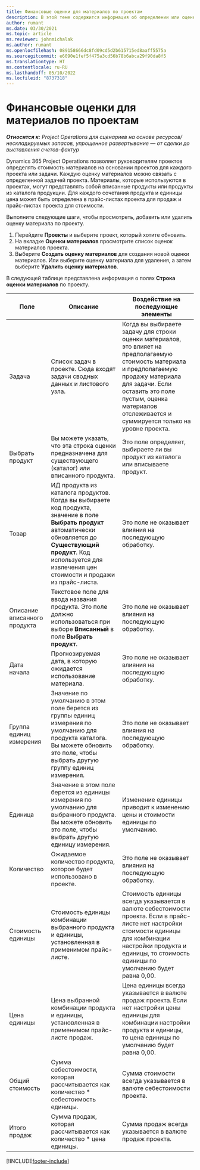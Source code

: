 ```yaml
---
title: Финансовые оценки для материалов по проектам
description: В этой теме содержится информация об определении или оценке материалов на основании проектов.
author: rumant
ms.date: 03/30/2021
ms.topic: article
ms.reviewer: johnmichalak
ms.author: rumant
ms.openlocfilehash: 089158666dc8fd09cd5d2b615715ed8aaff5575a
ms.sourcegitcommit: e6090e1fef5f475a3cd56b78b6abca29f90da8f5
ms.translationtype: HT
ms.contentlocale: ru-RU
ms.lasthandoff: 05/10/2022
ms.locfileid: "8737318"
---
```

# <a name="financial-estimates-for-materials-on-projects"></a>Финансовые оценки для материалов по проектам

_**Относится к:** Project Operations для сценариев на основе ресурсов/нескладируемых запасов, упрощенное развертывание — от сделки до выставления счетов-фактур_

Dynamics 365 Project Operations позволяет руководителям проектов определять стоимость материалов на основании проектов для каждого проекта или задачи. Каждую оценку материалов можно связать с определенной задачей проекта. Материалы, которые используются в проектах, могут представлять собой вписанные продукты или продукты из каталога продукции. Для каждого сочетания продукта и единицы цена может быть определена в прайс-листах проекта для продаж и прайс-листах проекта для стоимости.  

Выполните следующие шаги, чтобы просмотреть, добавить или удалить оценку материала по проекту.

1. Перейдите **Проекты** и выберите проект, который хотите обновить.
2. На вкладке **Оценки материалов** просмотрите список оценок материалов проекта.
3. Выберите **Создать оценку материалов** для создания новой оценки материалов. Или выберите оценку материала для удаления, а затем выберите **Удалить оценку материалов**.

В следующей таблице представлена информация о полях **Строка оценки материалов** по проекту. 

| **Поле** | **Описание** | **Воздействие на последующие элементы** |
| --- | --- | --- |
| Задача | Список задач в проекте. Сюда входят задачи сводных данных и листового узла. | Когда вы выбираете задачу для строки оценки материалов, это влияет на предполагаемую стоимость материала и предполагаемую продажу материала для задачи. Если оставить это поле пустым, оценка материалов отслеживается и суммируется только на уровне проекта. |
| Выбрать продукт |  Вы можете указать, что эта строка оценки предназначена для существующего (каталог) или вписанного продукта. | Это поле определяет, выбираете ли вы продукт из каталога или вписываете продукт. |
| Товар | ИД продукта из каталога продуктов. Когда вы выбираете код продукта, значение в поле **Выбрать продукт** автоматически обновляется до **Существующий продукт**. Код используется для извлечения цен стоимости и продажи из прайс-листа. | Это поле не оказывает влияния на последующую обработку. |
| Описание вписанного продукта | Текстовое поле для ввода названия продукта. Это поле должно использоваться при выборе **Вписанный** в поле **Выбрать продукт**.| Это поле не оказывает влияния на последующую обработку. |
| Дата начала | Прогнозируемая дата, в которую ожидается использование материала. | Это поле не оказывает влияния на последующую обработку. |
| Группа единиц измерения | Значение по умолчанию в этом поле берется из группы единиц измерения по умолчанию для продукта каталога. Вы можете обновить это поле, чтобы выбрать другую группу единиц измерения. | Это поле не оказывает влияния на последующую обработку. |
| Единица | Значение в этом поле берется из единицы измерения по умолчанию для выбранного продукта. Вы можете обновить это поле, чтобы выбрать другую единицу измерения. | Изменение единицы приводит к изменению цены и стоимости единицы по умолчанию. |
| Количество | Ожидаемое количество продукта, которое будет использовано в проекте. | Это поле не оказывает влияния на последующую обработку. |
| Стоимость единицы | Стоимость единицы комбинации выбранного продукта и единицы, установленная в применимом прайс-листе. | Стоимость единицы всегда указывается в валюте себестоимости проекта. Если в прайс-листе нет настройки стоимости единицы для комбинации настройки продукта и единицы, то стоимость единицы по умолчанию будет равна 0,00. |
| Цена единицы | Цена выбранной комбинации продукта и единицы, установленная в применимом прайс-листе продаж. | Цена единицы всегда указывается в валюте продаж проекта. Если нет настройки цены единицы для комбинации настройки продукта и единицы, то цена единицы по умолчанию будет равна 0,00.|
| Общий стоимость | Сумма себестоимости, которая рассчитывается как количество \* себестоимость единицы.| Сумма стоимости всегда указывается в валюте себестоимости проекта. |
| Итого продаж | Сумма продаж, которая рассчитывается как количество \* цена единицы. | Сумма продаж всегда указывается в валюте продаж проекта. |


[!INCLUDE[footer-include](../includes/footer-banner.md)]
